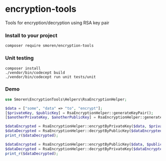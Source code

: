 # encryption-tools
Tools for encryption/decryption using RSA key pair

### Install to your project
```shell script
composer require smoren/encryption-tools
``` 

### Unit testing
```shell script
composer install
./vendor/bin/codecept build
./vendor/bin/codecept run unit tests/unit
```

### Demo

```php
use Smoren\EncryptionTools\Helpers\RsaEncryptionHelper;

$data = ["some", "data" => "to", "encrypt"];
[$privateKey, $publicKey] = RsaEncryptionHelper::generateKeyPair();
[$anotherPrivateKey, $anotherPublicKey] = RsaEncryptionHelper::generateKeyPair();

$dataEncrypted = RsaEncryptionHelper::encryptByPrivateKey($data, $privateKey);
$dataDecrypted = RsaEncryptionHelper::decryptByPublicKey($dataEncrypted, $publicKey);
print_r($dataDecrypted);

$dataEncrypted = RsaEncryptionHelper::encryptByPublicKey($data, $publicKey);
$dataDecrypted = RsaEncryptionHelper::decryptByPrivateKey($dataEncrypted, $privateKey);
print_r($dataDecrypted);
```
